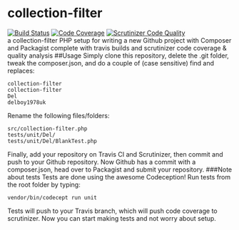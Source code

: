 # collection-filter
[![Build Status](https://travis-ci.org/delboy1978uk/collection-filter.png?branch=master)](https://travis-ci.org/delboy1978uk/collection-filter) [![Code Coverage](https://scrutinizer-ci.com/g/delboy1978uk/collection-filter/badges/coverage.png?b=master)](https://scrutinizer-ci.com/g/delboy1978uk/collection-filter/?branch=master) [![Scrutinizer Code Quality](https://scrutinizer-ci.com/g/delboy1978uk/collection-filter/badges/quality-score.png?b=master)](https://scrutinizer-ci.com/g/delboy1978uk/collection-filter/?branch=master) <br />
a collection-filter PHP setup for writing a new Github project with Composer and Packagist complete with travis builds and scrutinizer code coverage & quality analysis
##Usage
Simply clone this repository, delete the .git folder, tweak the composer.json, and do a couple of (case sensitive) find and replaces:
```
collection-filter
collection-filter
Del
delboy1978uk
```

Rename the following files/folders:
```
src/collection-filter.php
tests/unit/Del/
tests/unit/Del/BlankTest.php
```
Finally, add your repository on Travis CI and Scrutinizer, then commit and push to your Github repository.
Now Github has a commit with a composer.json, head over to Packagist and submit your repository.
###Note about tests
Tests are done using the awesome Codeception! Run tests from the root folder by typing:
```
vendor/bin/codecept run unit
```
Tests will push to your Travis branch, which will push code coverage to scrutinizer. Now you can start making tests and not worry about setup.
